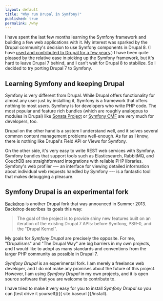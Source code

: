 ```yaml
---
layout: default
title: "Why run Drupal in Symfony?"
published: true
permalink: /why
---
```


I have spent the last few months learning the Symfony framework and building a few web applications with it. My interest was sparked by the Drupal community's decision to use Symfony components in Drupal 8. (I have [used and contributed to Drupal for a few years](https://drupal.org/user/100456).) I have been quite pleased by the relative ease in picking up the Symfony framework, but it's hard to leave Drupal 7 behind, and I can't wait for Drupal 8 to stabilize. So I decided to try porting Drupal 7 to Symfony.

## Learning Symfony and keeping Drupal

Symfony is very different from Drupal. While Drupal offers functionality for almost any user just by installing it, Symfony is a framework that offers nothing to most *users*. Symfony is for developers who write PHP code. The most popular and feature rich bundles (which are roughly analogous to modules in Drupal) like [Sonata Project](http://sonata-project.org/) or [Symfony CMF](http://cmf.symfony.com) are very much for developers, too.

Drupal on the other hand is a system I understand well, and it solves several common content management problems well-enough. As far as I know, there is nothing like Drupal's Field API or Views for Symfony.

On the other side, it's very easy to write REST web services with Symfony. Symfony bundles that support tools such as Elasticsearch, RabbitMQ, and CouchDB are straightforward integrations with reliable PHP libraries. Symfony's web profiler --- an interface for viewing detailed information about individual web requests handled by Symfony --- is a fantastic tool that makes debugging a pleasure.

## Symfony Drupal is an experimental fork

[Backdrop](http://backdropcms.org) is another Drupal fork that was announced in Summer 2013. Backdrop describes its goals this way:

> The goal of the project is to provide shiny new features built on an iteration of the existing Drupal 7 APIs: before Symfony, PSR-0, and the "Drupal Kernel".

My goals for *Symfony Drupal* are precisely the opposite. For me, "Drupalisms" and "The Drupal Way" are big barriers in my own projects, and I would like to adopt as many standards and conventions from the larger PHP community as possible in Drupal 7.

*Symfony Drupal* is an experimental fork. I am merely a freelance web developer, and I do not make any promises about the future of this project. However, I am using *Symfony Drupal* in my own projects, and it is open source software that you are welcome to contribute to.

I have tried to make it very easy for you to install *Symfony Drupal* so you can [test drive it yourself]({{ site.baseurl }}/install).